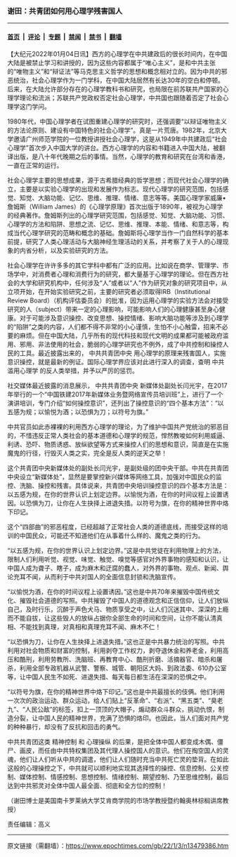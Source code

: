 ### 谢田：共青团如何用心理学残害国人

---

#### [首页](../../../..?n13479386) &nbsp;|&nbsp; [评论](../../../../../epoch-comment?n13479386) &nbsp;|&nbsp; [专题](../../../../../epoch-special?n13479386) &nbsp;|&nbsp; [禁闻](../../../../../epoch-news?n13479386) &nbsp;|&nbsp; [禁书](../../../../../books?n13479386) &nbsp;|&nbsp; [翻墙](https://github.com/gfw-breaker/nogfw/blob/master/README.md?n13479386)


<div class="post_content" id="artbody" itemprop="articleBody">
 <!-- article content begin -->
 <p>
  【大纪元2022年01月04日讯】西方的心理学在中共建政后的很长时间内，在中国大陆是被禁止学习和讲授的，因为这些内容都属于“唯心主义”，是和中共主张的“唯物主义”和“辩证法”等马克思主义哲学的思想和概念相对立的。因为中共的邪恶统治，社会心理学作为一门学科，在中国大陆居然有长达30年的空白和停顿。后来，在大陆允许部分存在的心理学教科书和研究，也局限在前苏联共产国家的心理学理论和流派；苏联共产党政权否定社会心理学，中共国也跟随着否定了社会心理学这门学问。
 </p>
 <p>
  1980年代，中国心理学者在试图重建心理学的研究时，还强调要“以辩证唯物主义的方法论原则、建设有中国特色的社会心理学”。真是一片荒唐。1982年，北京大学邀请广州师范学院的一位教授讲授社会心理学，这是从1949年中共建政后“社会心理学”首次步入中国大学的讲台。西方心理学的内容和书籍进入中国大陆，被翻译出版，是八十年代晚期之后的事情。当然，心理学的教育和研究在台湾和香港，一直在正常的运行。
 </p>
 <p>
  社会心理学主要的思想成果，源于古希腊经典的哲学思想；而现代社会心理学的确立，主要是以实验心理学的出现和发展作为标志。现代心理学的研究范围，包括感觉、知觉、大脑功能、记忆、思维、推理、情绪、意志等等。美国心理学家威廉•詹姆斯（William James）的《心理学原理》首次出版于1890年，被视为心理学的经典著作。詹姆斯列出的心理学研究范围，包括感觉、知觉、大脑功能、习惯、心理学的方法和陷阱、思想之流、记忆、思维、推理、本能、情绪、和意志等，构成当代心理学研究的范畴和概念的基础。詹姆斯将心理学当作一门自然科学的基本前提，研究了人类心理活动与大脑神经生理活动的关系，并考察了关于人的心理现象的内省分析，以及实验研究的方法。
 </p>
 <p>
  社会心理学在许许多多的其它学科中都有广泛的应用。比如说在商学、管理学、市场学中，对消费者心理和消费行为的研究，都大量基于心理学的理论。但在西方社会的大学和研究机构中，任何涉及“人”或者以“人”作为研究对象的研究项目中，从立项开始，在开始实验研究之前，主要的研究者必须取得IRB（Institutional Review Board）（机构评估委员会）的批准，因为运用心理学的实验方法会对接受研究的人（subject）带来一定的心理影响，可能影响人们的心理健康甚至身心健康。对于可能涉及意识操控、改变思想、操控情绪、影响大脑功能等涉及到心理学的“陷阱”之类的内容，人们都不得不非常的小心谨慎，生怕不小心触雷，招来不必要的麻烦。但在中国大陆，几乎所有的现代科技和现代文明的成果都可能被政府滥用、邪用、非法使用的社会，脆弱的心理学研究也不例外，成了中共控制和操控人民的工具。最近披露出来的，
  <ok href="https://www.epochtimes.com/gb/tag/%E4%B8%AD%E5%85%B1%E5%85%B1%E9%9D%92%E5%9B%A2%E4%B8%AD%E5%A4%AE.html">
   中共共青团中央
  </ok>
  用心理学的原理来残害国人，实施意识操控，就是最新的例证。国际心理学界应该对此进行深入的调查，查明
  <ok href="https://www.epochtimes.com/gb/tag/%E4%B8%AD%E5%85%B1%E6%BB%A5%E7%94%A8%E5%BF%83%E7%90%86%E5%AD%A6.html">
   中共滥用心理学
  </ok>
  的反人类举措，并予以严厉的惩罚。
 </p>
 <p>
  社交媒体最近披露的消息展示，
  <ok href="https://www.epochtimes.com/gb/tag/%E4%B8%AD%E5%85%B1%E5%85%B1%E9%9D%92%E5%9B%A2%E4%B8%AD%E5%A4%AE.html">
   中共共青团中央
  </ok>
  新媒体处副处长闫光宇，在2017年举行的一个“中国铁建2017年新媒体业务暨网络宣传员培训班”上，进行了一个演讲培训，专门介绍“如何操控意识”，还列出了操控意识的“四个基本方法”：“以五感为规；以愉悦为酒；以恐惧为刀；以符号为旗。”
 </p>
 <p>
  中共官员如此赤裸裸的利用西方心理学的理论，为了维护中国共产党统治的邪恶目的，不惜违反正常人类社会的基本道德和心理学的规范，悍然教唆如何利用威逼、利诱、恐吓、物质诱惑、放纵欲望等方式来操控人们的思想和意识，简直是在实施魔鬼的行径，行毁灭人类之实，完全是反人类的逆天之举！
 </p>
 <p>
  这个共青团中央新媒体处的副处长闫光宇，是副处级的团中央干部。中共在共青团中央设立“新媒体处”，显然是要掌控新兴媒体等网络工具，加强对中国民众的监控、洗脑、操控和残害。具体说来，共青团中央培训操控意识的四个基本方法是：以五感为规，在你的世界认识上划定边界。以愉悦为酒，在你的时间议程上设置诱因。以恐惧为刀，让你在人生抉择上进退失措。以符号为旗，在你的精神世界中烙下印记。
 </p>
 <p>
  这个“四部曲”的邪恶程度，已经超越了正常社会人类的道德底线，而接受这样的培训的中国民众，可能还不知道他们在从事着什么样的、魔鬼之类的行为。
 </p>
 <p>
  “以五感为规，在你的世界认识上划定边界。”这是中共党徒在利用物理上的方法，限制人们利用听觉、视觉、味觉、触觉、嗅觉等感官对外界事物的感知和认识，让中国人成为聋子、瞎子，成为麻木和迂腐的蠢人，对外界的事物、观点、新闻、舆论充耳不闻，从而利于中共对国人的全面信息封锁和洗脑宣传。
 </p>
 <p>
  “以愉悦为酒，在你的时间议程上设置诱因。”这也是中共70年来摧毁中国传统文化、摧毁社会道德的写照。中共摧毁了中国人的道德观念和正信信仰，让人们放纵自己，及时行乐，沉醉于声色犬马、物质享受之中，让人们沉迷其中、深深的上瘾而不能自拔，让这些毁人的放纵占据你全部生命的时间和空间，让你不能认清真相、不能找到真理，对真相和真理充耳不闻、麻木不仁！
 </p>
 <p>
  “以恐惧为刀，让你在人生抉择上进退失措。”这也正是中共暴力统治的写照。中共利用对社会物质和财富的控制，利用剥夺工作权力，剥夺退休金和养老金，利用高压和酷刑，利用劳教所、洗脑班、再教育中心、酷刑折磨、活摘器官、暗杀和屠杀，利用全部专政机器从武警、警察、城管、朝阳区大妈、到政法委、610办公室等，让中国人民生不如死、进退失措、每天每日都生活在深深的恐惧之中。
 </p>
 <p>
  “以符号为旗，在你的精神世界中烙下印记。”这也是中共最擅长的伎俩。他们利用一次次的政治运动、群众运动，给人们贴上“反革命”、“右派”、“黑五类”、“臭老九”、“人民公敌”的标签，扣上一顶顶的大帽子，煽动群众斗群众，挑动仇恨，制造分裂，让中国人民的精神世界，充满了恐惧的烙印。也因此，当人们面对共产党的种种暴行，却没有了反抗和回击的勇气。
 </p>
 <p>
  中共共青团这类
  <ok href="https://www.epochtimes.com/gb/tag/%E7%B2%BE%E7%A5%9E%E6%8E%A7%E5%88%B6.html">
   精神控制
  </ok>
  和
  <ok href="https://www.epochtimes.com/gb/tag/%E5%BF%83%E7%90%86%E6%93%8D%E7%BA%B5.html">
   心理操纵
  </ok>
  的后果，是把全体中国人都变成木偶、僵尸、画皮，而任由中共特权集团及其代理人操控国人的意识。他们在掏空国人的灵魂，他们让人们听从中共的调遣，他们让人们随时充当中共死亡灵的垫背。在如此这般的心理操控之下，中共就可以顺利地实现其选择性的操控、信息控制、公关控制、媒体控制、情感控制、思想控制、情绪控制、期望控制、乃至思维控制，最后达到中共邪灵对全体中国人最全面、彻底和全方位的控制！
 </p>
 <p>
  （谢田博士是美国南卡罗莱纳大学艾肯商学院的市场学教授暨约翰奥林棕榈讲席教授）
 </p>
 <p>
  责任编辑：高义
 </p>
 <!-- article content end -->
 <div id="below_article_ad">
 </div>
</div>


---

原文链接（需翻墙）：https://www.epochtimes.com/gb/22/1/3/n13479386.htm